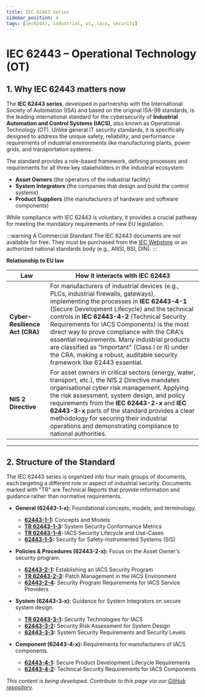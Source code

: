 ```yaml
---
title: IEC 62443 Series
sidebar_position: 4
tags: [iec62443, industrial, ot, iacs, security]
---
```

# IEC 62443 – Operational Technology (OT)

## 1. Why IEC 62443 matters now

The **IEC 62443 series**, developed in partnership with the International Society of Automation (ISA) and based on the original ISA-99 standards, is the leading international standard for the cybersecurity of **Industrial Automation and Control Systems (IACS)**, also known as Operational Technology (OT). Unlike general IT security standards, it is specifically designed to address the unique safety, reliability, and performance requirements of industrial environments like manufacturing plants, power grids, and transportation systems.

The standard provides a role-based framework, defining processes and requirements for all three key stakeholders in the industrial ecosystem:
*   **Asset Owners** (the operators of the industrial facility)
*   **System Integrators** (the companies that design and build the control systems)
*   **Product Suppliers** (the manufacturers of hardware and software components)

While compliance with IEC 62443 is voluntary, it provides a crucial pathway for meeting the mandatory requirements of new EU legislation.

:::warning A Commercial Standard
The IEC 62443 documents are not available for free. They must be purchased from the [IEC Webstore][iec_webstore] or an authorized national standards body (e.g., ANSI, BSI, DIN).
:::

**Relationship to EU law**

| Law | How it interacts with IEC 62443 |
|-----|---------------------------|
| **Cyber-Resilience Act (CRA)** | For manufacturers of industrial devices (e.g., PLCs, industrial firewalls, gateways), implementing the processes in **IEC 62443-4-1** (Secure Development Lifecycle) and the technical controls in **IEC 62443-4-2** (Technical Security Requirements for IACS Components) is the most direct way to prove compliance with the CRA's essential requirements. Many industrial products are classified as "Important" (Class I or II) under the CRA, making a robust, auditable security framework like 62443 essential. |
| **NIS 2 Directive** | For asset owners in critical sectors (energy, water, transport, etc.), the NIS 2 Directive mandates organisational cyber risk management. Applying the risk assessment, system design, and policy requirements from the **IEC 62443-2-x** and **IEC 62443-3-x** parts of the standard provides a clear methodology for securing their industrial operations and demonstrating compliance to national authorities. |

---

## 2. Structure of the Standard

The IEC 62443 series is organized into four main groups of documents, each targeting a different role or aspect of industrial security. Documents marked with "TR" are Technical Reports that provide information and guidance rather than normative requirements.

- **General (62443-1-x):** Foundational concepts, models, and terminology.
    - **[62443-1-1][iec_1_1]:** Concepts and Models
    - **[TR 62443-1-3][iec_1_3]:** System Security Conformance Metrics
    - **[TR 62443-1-4][iec_1_4]:** IACS Security Lifecycle and Use-Cases
    - **[62443-1-5][iec_1_5]:** Security for Safety-Instrumented Systems (SIS)

- **Policies & Procedures (62443-2-x):** Focus on the Asset Owner's security program.
    - **[62443-2-1][iec_2_1]:** Establishing an IACS Security Program
    - **[TR 62443-2-3][iec_2_3]:** Patch Management in the IACS Environment
    - **[62443-2-4][iec_2_4]:** Security Program Requirements for IACS Service Providers

- **System (62443-3-x):** Guidance for System Integrators on secure system design.
    - **[TR 62443-3-1][iec_3_1]:** Security Technologies for IACS
    - **[62443-3-2][iec_3_2]:** Security Risk Assessment for System Design
    - **[62443-3-3][iec_3_3]:** System Security Requirements and Security Levels

- **Component (62443-4-x):** Requirements for manufacturers of IACS components.
    - **[62443-4-1][iec_4_1]:** Secure Product Development Lifecycle Requirements
    - **[62443-4-2][iec_4_2]:** Technical Security Requirements for IACS Components

*This content is being developed. Contribute to this page via our [GitHub repository](https://github.com/sbd-community/handbook).*

<!-- IEC 62443 Links -->
[iec_webstore]: https://webstore.iec.ch/en/iec-search/result?q=62443 "IEC 62443 Series on the IEC Webstore"
[iec_1_1]: https://webstore.iec.ch/en/publication/7029 "IEC 62443-1-1:2009"
[iec_1_3]: https://webstore.iec.ch/en/iec-search/result?q=62443 "IEC TR 62443-1-3:2011"
[iec_1_4]: https://webstore.iec.ch/en/iec-search/result?q=62443 "IEC TR 62443-1-4:2018"
[iec_1_5]: https://webstore.iec.ch/en/publication/67461 "IEC TS 62443-1-5:2023"
[iec_2_1]: https://webstore.iec.ch/en/publication/62883 "IEC 62443-2-1:2024"
[iec_2_2]: https://webstore.iec.ch/en/publication/63886 "IEC PAS 62443-2-2:2025"
[iec_2_3]: https://webstore.iec.ch/en/publication/22811 "IEC TR 62443-2-3:2015"
[iec_2_4]: https://webstore.iec.ch/en/publication/67631 "IEC 62443-2-4:2023"
[iec_3_1]: https://webstore.iec.ch/en/publication/7031 "IEC TR 62443-3-1:2009"
[iec_3_2]: https://webstore.iec.ch/en/publication/30727 "IEC 62443-3-2:2020"
[iec_3_3]: https://webstore.iec.ch/en/publication/7033 "IEC 62443-3-3:2013"
[iec_4_1]: https://webstore.iec.ch/en/publication/33615 "IEC 62443-4-1:2018"
[iec_4_2]: https://webstore.iec.ch/en/publication/34421 "IEC 62443-4-2:2019" 
[iec_6_1]: https://webstore.iec.ch/en/publication/67462 "IEC TS 62443-6-1:2024" 
[iec_6_2]: https://webstore.iec.ch/en/publication/67463 "IEC TS 62443-6-2:2025" 